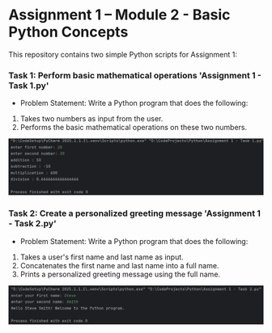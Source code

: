 #  Assignment 1 – Module 2 - Basic Python Concepts
This repository contains two simple Python scripts for Assignment 1:

###  **Task 1:** Perform basic mathematical operations 'Assignment 1 - Task 1.py'
-    Problem Statement:
Write a Python program that does the following:
1. Takes two numbers as input from the user.
2. Performs the basic mathematical operations on these two numbers.
   
![Task 1 Output](Images/Assignment_1_Task_1.png)

###  **Task 2:** Create a personalized greeting message 'Assignment 1 - Task 2.py'
-   Problem Statement:
Write a Python program that does the following:
1. Takes a user's first name and last name as input.
2. Concatenates the first name and last name into a full name.
3. Prints a personalized greeting message using the full name.
   
  ![Task 1 Output](Images/Assignment_1_Task_2.png)
